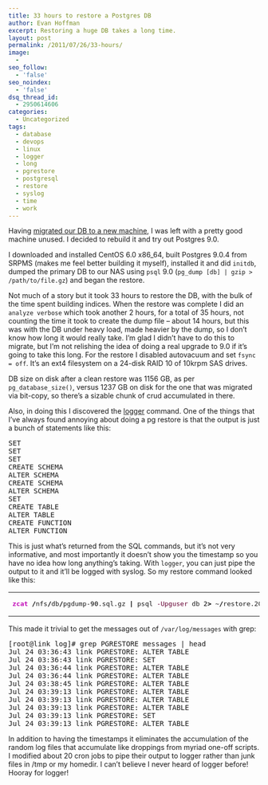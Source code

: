```yaml
---
title: 33 hours to restore a Postgres DB
author: Evan Hoffman
excerpt: Restoring a huge DB takes a long time.
layout: post
permalink: /2011/07/26/33-hours/
image:
  - 
seo_follow:
  - 'false'
seo_noindex:
  - 'false'
dsq_thread_id:
  - 2950614606
categories:
  - Uncategorized
tags:
  - database
  - devops
  - linux
  - logger
  - long
  - pgrestore
  - postgresql
  - restore
  - syslog
  - time
  - work
---
```

Having <a href="http://www.evanhoffman.com/evan/?p=1390" onclick="_gaq.push(['_trackEvent', 'outbound-article', 'http://www.evanhoffman.com/evan/?p=1390', 'migrated our DB to a new machine']);" >migrated our DB to a new machine</a>, I was left with a pretty good machine unused. I decided to rebuild it and try out Postgres 9.0.  
<!--more-->

  
I downloaded and installed CentOS 6.0 x86_64, built Postgres 9.0.4 from SRPMS (makes me feel better building it myself), installed it and did `initdb`, dumped the primary DB to our NAS using `psql` 9.0 (`pg_dump [db] | gzip > /path/to/file.gz`) and began the restore.

Not much of a story but it took 33 hours to restore the DB, with the bulk of the time spent building indices. When the restore was complete I did an `analyze verbose` which took another 2 hours, for a total of 35 hours, not counting the time it took to create the dump file &#8211; about 14 hours, but this was with the DB under heavy load, made heavier by the dump, so I don&#8217;t know how long it would really take. I&#8217;m glad I didn&#8217;t have to do this to migrate, but I&#8217;m not relishing the idea of doing a real upgrade to 9.0 if it&#8217;s going to take this long. For the restore I disabled autovacuum and set `fsync = off`. It&#8217;s an ext4 filesystem on a 24-disk RAID 10 of 10krpm SAS drives.

DB size on disk after a clean restore was 1156 GB, as per `pg_database_size()`, versus 1237 GB on disk for the one that was migrated via bit-copy, so there&#8217;s a sizable chunk of crud accumulated in there.

Also, in doing this I discovered the <a href="http://linux.die.net/man/1/logger" onclick="_gaq.push(['_trackEvent', 'outbound-article', 'http://linux.die.net/man/1/logger', 'logger']);" >logger</a> command. One of the things that I&#8217;ve always found annoying about doing a pg restore is that the output is just a bunch of statements like this:

<pre>SET
SET
SET
CREATE SCHEMA
ALTER SCHEMA
CREATE SCHEMA
ALTER SCHEMA
SET
CREATE TABLE
ALTER TABLE
CREATE FUNCTION
ALTER FUNCTION
</pre>

This is just what&#8217;s returned from the SQL commands, but it&#8217;s not very informative, and most importantly it doesn&#8217;t show you the timestamp so you have no idea how long anything&#8217;s taking. With `logger`, you can just pipe the output to it and it&#8217;ll be logged with syslog. So my restore command looked like this:

<div class="wp_syntax">
  <table>
    <tr>
      <td class="code">
        <pre class="bash" style="font-family:monospace;"><span style="color: #c20cb9; font-weight: bold;">zcat</span> <span style="color: #000000; font-weight: bold;">/</span>nfs<span style="color: #000000; font-weight: bold;">/</span>db<span style="color: #000000; font-weight: bold;">/</span>pgdump-<span style="color: #000000;">90</span>.sql.gz <span style="color: #000000; font-weight: bold;">|</span> psql <span style="color: #660033;">-Upguser</span> db <span style="color: #000000;">2</span><span style="color: #000000; font-weight: bold;">&gt;</span> ~<span style="color: #000000; font-weight: bold;">/</span>restore.20110723-<span style="color: #000000;">1916</span>.log <span style="color: #000000; font-weight: bold;">|</span> logger <span style="color: #660033;">-t</span> PGRESTORE</pre>
      </td>
    </tr>
  </table>
</div>

This made it trivial to get the messages out of `/var/log/messages` with grep:

<pre>[root@link log]# grep PGRESTORE messages | head
Jul 24 03:36:43 link PGRESTORE: ALTER TABLE
Jul 24 03:36:43 link PGRESTORE: SET
Jul 24 03:36:44 link PGRESTORE: ALTER TABLE
Jul 24 03:36:44 link PGRESTORE: ALTER TABLE
Jul 24 03:38:45 link PGRESTORE: ALTER TABLE
Jul 24 03:39:13 link PGRESTORE: ALTER TABLE
Jul 24 03:39:13 link PGRESTORE: ALTER TABLE
Jul 24 03:39:13 link PGRESTORE: ALTER TABLE
Jul 24 03:39:13 link PGRESTORE: SET
Jul 24 03:39:13 link PGRESTORE: ALTER TABLE
</pre>

In addition to having the timestamps it eliminates the accumulation of the random log files that accumulate like droppings from myriad one-off scripts. I modified about 20 cron jobs to pipe their output to logger rather than junk files in /tmp or my homedir. I can&#8217;t believe I never heard of logger before! Hooray for logger!